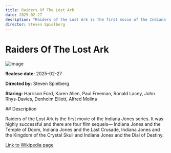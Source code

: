 ```yaml
---
title: Raiders Of The Lost Ark
date: 2025-02-27
desription: "Raiders of the Lost Ark is the first movie of the Indiana Jones series.  It was highly successful and there are four film sequels— Indiana Jones and the Temple of Doom, Indiana Jones and the Last Crusade, Indiana Jones and the Kingdom of the Crystal Skull and Indiana Jones and the Dial of Destiny."
director: Steven Spielberg
---
```


# Raiders Of The Lost Ark
![Image](https://images.bauerhosting.com/empire/2023/01/raiders-of-the-lost-ark.jpg?auto=format&amp;w=1440&amp;q=80)

<p><strong>Realese date:</strong> 2025-02-27</p>
<p><strong>Directed by:</strong> Steven Spielberg</p>
<p><strong>Staring:</strong> Harrison Ford, Karen Allen, Paul Freeman, Ronald Lacey, John Rhys-Davies, Denholm Elliott, Alfred Molina</p>
## Description
<p>Raiders of the Lost Ark is the first movie of the Indiana Jones series.  It was highly successful and there are four film sequels— Indiana Jones and the Temple of Doom, Indiana Jones and the Last Crusade, Indiana Jones and the Kingdom of the Crystal Skull and Indiana Jones and the Dial of Destiny.</p>

<a href="https://simple.wikipedia.org/wiki/Raiders_of_the_Lost_Ark">Link to Wikipedia page</a>

